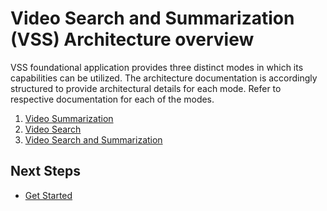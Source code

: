 # Video Search and Summarization (VSS) Architecture overview

VSS foundational application provides three distinct modes in which its capabilities can be utilized. The architecture documentation is accordingly structured to provide architectural details for each mode. Refer to respective  documentation for each of the modes.

1. [Video Summarization](./overview-architecture-summary.md)
2. [Video Search](./overview-architecture-search.md)
3. [Video Search and Summarization]()

## Next Steps
- [Get Started](./get-started.md)